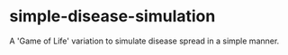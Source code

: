 # simple-disease-simulation
A 'Game of Life' variation to simulate disease spread in a simple manner.
